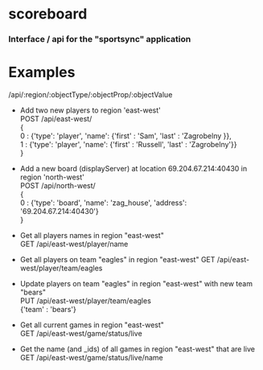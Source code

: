 scoreboard
==========
### Interface / api for the "sportsync" application

# Examples
/api/:region/:objectType/:objectProp/:objectValue

+   Add two new players to region 'east-west'  
    POST /api/east-west/  
    {  
    0 : {'type': 'player', 'name': {'first' : 'Sam', 'last' : 'Zagrobelny }},  
    1 : {'type': 'player', 'name': {'first' : 'Russell', 'last' : 'Zagrobelny'}}  
    }   

+   Add a new board (displayServer) at location 69.204.67.214:40430 in region 'north-west'  
    POST /api/north-west/   
    {   
    0 : {'type': 'board', 'name': 'zag_house', 'address': '69.204.67.214:40430'}  
    }   

+   Get all players names in region "east-west"  
    GET /api/east-west/player/name   

+   Get all players on team "eagles" in region "east-west" 
    GET /api/east-west/player/team/eagles  

+   Update players on team "eagles" in region "east-west" with new team "bears"  
    PUT /api/east-west/player/team/eagles   
    {'team' : 'bears'}  

+   Get all current games in region "east-west"  
    GET /api/east-west/game/status/live  

+   Get the name (and _ids) of all games in region "east-west" that are live  
    GET /api/east-west/game/status/live/name   

